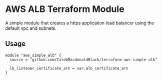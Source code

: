 # AWS ALB Terraform Module

A simple module that creates a https application load balancer using the default vpc and subnets.

## Usage

```hcl
module "aws_simple_alb" {
  source = "github.com/CalebMacdonaldBlack/terraform-aws-simple-alb"

  lb_listener_certificate_arn = var.alb_certificate_arn
}
```
